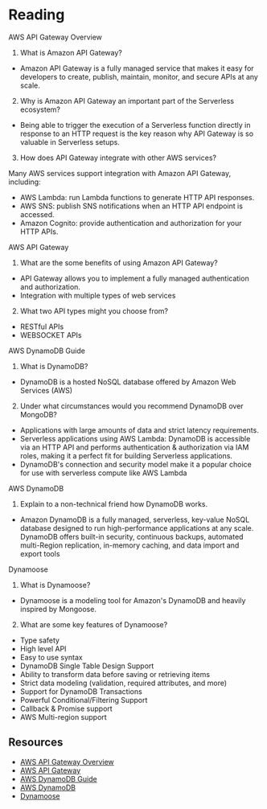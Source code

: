 # Reading

AWS API Gateway Overview

1. What is Amazon API Gateway?

- Amazon API Gateway is a fully managed service that makes it easy for developers to create, publish, maintain, monitor, and secure APIs at any scale.

2. Why is Amazon API Gateway an important part of the Serverless ecosystem?

- Being able to trigger the execution of a Serverless function directly in response to an HTTP request is the key reason why API Gateway is so valuable in Serverless setups.

3. How does API Gateway integrate with other AWS services?

 Many AWS services support integration with Amazon API Gateway, including:

- AWS Lambda: run Lambda functions to generate HTTP API responses.
- AWS SNS: publish SNS notifications when an HTTP API endpoint is accessed.
- Amazon Cognito: provide authentication and authorization for your HTTP APIs.

AWS API Gateway

1. What are the some benefits of using Amazon API Gateway?

- API Gateway allows you to implement a fully managed authentication and authorization.
- Integration with multiple types of web services

2. What two API types might you choose from?

- RESTful APIs
- WEBSOCKET APIs

AWS DynamoDB Guide

1. What is DynamoDB?

- DynamoDB is a hosted NoSQL database offered by Amazon Web Services (AWS)

2. Under what circumstances would you recommend DynamoDB over MongoDB?

- Applications with large amounts of data and strict latency requirements.
- Serverless applications using AWS Lambda: DynamoDB is accessible via an HTTP API and performs authentication & authorization via IAM roles, making it a perfect fit for building Serverless applications.
- DynamoDB's connection and security model make it a popular choice for use with serverless compute like AWS Lambda

AWS DynamoDB

1. Explain to a non-technical friend how DynamoDB works.

- Amazon DynamoDB is a fully managed, serverless, key-value NoSQL database designed to run high-performance applications at any scale. DynamoDB offers built-in security, continuous backups, automated multi-Region replication, in-memory caching, and data import and export tools

Dynamoose

1. What is Dynamoose?

- Dynamoose is a modeling tool for Amazon's DynamoDB and heavily inspired by Mongoose.

2. What are some key features of Dynamoose?

- Type safety
- High level API
- Easy to use syntax
- DynamoDB Single Table Design Support
- Ability to transform data before saving or retrieving items
- Strict data modeling (validation, required attributes, and more)
- Support for DynamoDB Transactions
- Powerful Conditional/Filtering Support
- Callback & Promise support
- AWS Multi-region support

## Resources

- [AWS API Gateway Overview](https://www.serverless.com/guides/amazon-api-gateway)
- [AWS API Gateway](https://aws.amazon.com/api-gateway/)
- [AWS DynamoDB Guide](https://www.dynamodbguide.com/what-is-dynamo-db/)
- [AWS DynamoDB](https://aws.amazon.com/dynamodb/)
- [Dynamoose](https://dynamoosejs.com/getting_started/Introduction)

